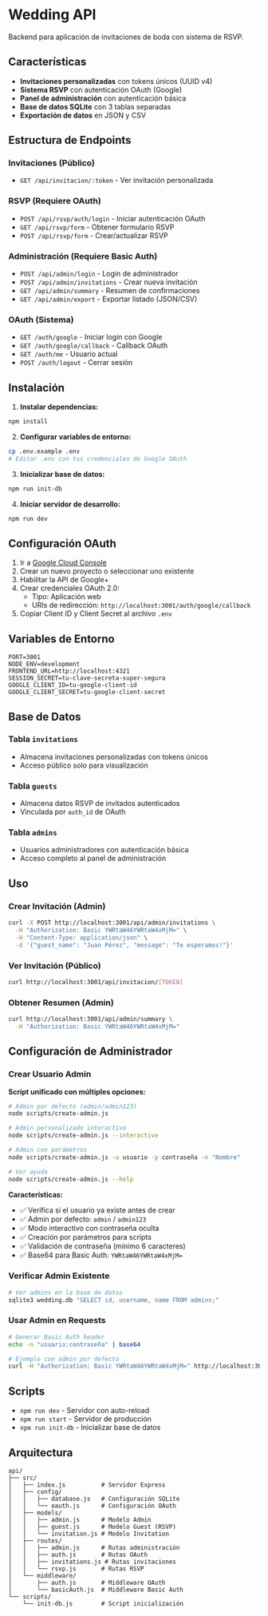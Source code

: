 # Wedding API

Backend para aplicación de invitaciones de boda con sistema de RSVP.

## Características

- **Invitaciones personalizadas** con tokens únicos (UUID v4)
- **Sistema RSVP** con autenticación OAuth (Google)
- **Panel de administración** con autenticación básica
- **Base de datos SQLite** con 3 tablas separadas
- **Exportación de datos** en JSON y CSV

## Estructura de Endpoints

### Invitaciones (Público)
- `GET /api/invitacion/:token` - Ver invitación personalizada

### RSVP (Requiere OAuth)
- `POST /api/rsvp/auth/login` - Iniciar autenticación OAuth
- `GET /api/rsvp/form` - Obtener formulario RSVP
- `POST /api/rsvp/form` - Crear/actualizar RSVP

### Administración (Requiere Basic Auth)
- `POST /api/admin/login` - Login de administrador
- `POST /api/admin/invitations` - Crear nueva invitación
- `GET /api/admin/summary` - Resumen de confirmaciones
- `GET /api/admin/export` - Exportar listado (JSON/CSV)

### OAuth (Sistema)
- `GET /auth/google` - Iniciar login con Google
- `GET /auth/google/callback` - Callback OAuth
- `GET /auth/me` - Usuario actual
- `POST /auth/logout` - Cerrar sesión

## Instalación

1. **Instalar dependencias:**
```bash
npm install
```

2. **Configurar variables de entorno:**
```bash
cp .env.example .env
# Editar .env con tus credenciales de Google OAuth
```

3. **Inicializar base de datos:**
```bash
npm run init-db
```

4. **Iniciar servidor de desarrollo:**
```bash
npm run dev
```

## Configuración OAuth

1. Ir a [Google Cloud Console](https://console.cloud.google.com/)
2. Crear un nuevo proyecto o seleccionar uno existente
3. Habilitar la API de Google+
4. Crear credenciales OAuth 2.0:
   - Tipo: Aplicación web
   - URIs de redirección: `http://localhost:3001/auth/google/callback`
5. Copiar Client ID y Client Secret al archivo `.env`

## Variables de Entorno

```env
PORT=3001
NODE_ENV=development
FRONTEND_URL=http://localhost:4321
SESSION_SECRET=tu-clave-secreta-super-segura
GOOGLE_CLIENT_ID=tu-google-client-id
GOOGLE_CLIENT_SECRET=tu-google-client-secret
```

## Base de Datos

### Tabla `invitations`
- Almacena invitaciones personalizadas con tokens únicos
- Acceso público solo para visualización

### Tabla `guests`
- Almacena datos RSVP de invitados autenticados
- Vinculada por `auth_id` de OAuth

### Tabla `admins`
- Usuarios administradores con autenticación básica
- Acceso completo al panel de administración

## Uso

### Crear Invitación (Admin)
```bash
curl -X POST http://localhost:3001/api/admin/invitations \
  -H "Authorization: Basic YWRtaW46YWRtaW4xMjM=" \
  -H "Content-Type: application/json" \
  -d '{"guest_name": "Juan Pérez", "message": "Te esperamos!"}'
```

### Ver Invitación (Público)
```bash
curl http://localhost:3001/api/invitacion/[TOKEN]
```

### Obtener Resumen (Admin)
```bash
curl http://localhost:3001/api/admin/summary \
  -H "Authorization: Basic YWRtaW46YWRtaW4xMjM="
```

## Configuración de Administrador

### Crear Usuario Admin

**Script unificado con múltiples opciones:**

```bash
# Admin por defecto (admin/admin123)
node scripts/create-admin.js

# Admin personalizado interactivo
node scripts/create-admin.js --interactive

# Admin con parámetros
node scripts/create-admin.js -u usuario -p contraseña -n "Nombre"

# Ver ayuda
node scripts/create-admin.js --help
```

**Características:**
- ✅ Verifica si el usuario ya existe antes de crear
- ✅ Admin por defecto: `admin` / `admin123`
- ✅ Modo interactivo con contraseña oculta
- ✅ Creación por parámetros para scripts
- ✅ Validación de contraseña (mínimo 6 caracteres)
- ✅ Base64 para Basic Auth: `YWRtaW46YWRtaW4xMjM=`

### Verificar Admin Existente
```bash
# Ver admins en la base de datos
sqlite3 wedding.db "SELECT id, username, name FROM admins;"
```

### Usar Admin en Requests
```bash
# Generar Basic Auth header
echo -n "usuario:contraseña" | base64

# Ejemplo con admin por defecto
curl -H "Authorization: Basic YWRtaW46YWRtaW4xMjM=" http://localhost:3001/api/admin/summary
```

## Scripts

- `npm run dev` - Servidor con auto-reload
- `npm run start` - Servidor de producción
- `npm run init-db` - Inicializar base de datos

## Arquitectura

```
api/
├── src/
│   ├── index.js          # Servidor Express
│   ├── config/
│   │   ├── database.js   # Configuración SQLite
│   │   └── oauth.js      # Configuración OAuth
│   ├── models/
│   │   ├── admin.js      # Modelo Admin
│   │   ├── guest.js      # Modelo Guest (RSVP)
│   │   └── invitation.js # Modelo Invitation
│   ├── routes/
│   │   ├── admin.js      # Rutas administración
│   │   ├── auth.js       # Rutas OAuth
│   │   ├── invitations.js # Rutas invitaciones
│   │   └── rsvp.js       # Rutas RSVP
│   └── middleware/
│       ├── auth.js       # Middleware OAuth
│       └── basicAuth.js  # Middleware Basic Auth
└── scripts/
    └── init-db.js        # Script inicialización
```